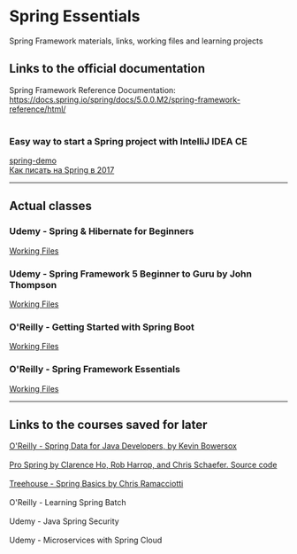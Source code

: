 # Spring Essentials
Spring Framework materials, links, working files and learning projects

## Links to the official documentation
Spring Framework Reference Documentation: https://docs.spring.io/spring/docs/5.0.0.M2/spring-framework-reference/html/ 
<br></br>
### Easy way to start a Spring project with IntelliJ IDEA CE
<a href="https://github.com/alek-sys/spring-demo"> spring-demo </a>  
<a href="https://habrahabr.ru/post/333756/"> Как писать на Spring в 2017 </a>

----
## Actual classes 
### Udemy - Spring & Hibernate for Beginners
<a href="https://github.com/Benkoff/Udemy-Spring-Hibernate-for-Beginners"> Working Files </a>

### Udemy - Spring Framework 5 Beginner to Guru by John Thompson
<a href="https://github.com/Benkoff/Udemy-Spring-Framework-5"> Working Files </a>

### O'Reilly - Getting Started with Spring Boot 
<a href="https://github.com/Benkoff/Spring-Essentials/tree/master/O'Reilly%20-%20Getting%20Started%20with%20Spring%20Boot/Working%20Files"> Working Files </a>


### O'Reilly - Spring Framework Essentials
<a href="https://github.com/kousen/Spring-Framework-Essentials"> Working Files </a>


----
## Links to the courses saved for later
<a href="https://resources.oreilly.com/examples/0636920048299/">O'Reilly - Spring Data for Java Developers, by Kevin Bowersox</a>
<br></br>
<a href="https://github.com/apress/pro-spring-14">Pro Spring by Clarence Ho, Rob Harrop, and Chris Schaefer. Source code</a>
<br></br>
<a href="https://teamtreehouse.com/library/spring-basics/creating-controllers-and-views/the-gift-of-design">Treehouse - Spring Basics by Chris Ramacciotti</a>
<br></br>
<a href=""></a>O'Reilly - Learning Spring Batch
<br></br>
Udemy - Java Spring Security
<br></br>
Udemy - Microservices with Spring Cloud

